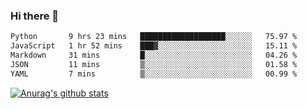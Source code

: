 ### Hi there 👋



<!--
**webB1an/webB1an** is a ✨ _special_ ✨ repository because its `README.md` (this file) appears on your GitHub profile.

Here are some ideas to get you started:

- 🔭 I’m currently working on ...
- 🌱 I’m currently learning ...
- 👯 I’m looking to collaborate on ...
- 🤔 I’m looking for help with ...
- 💬 Ask me about ...
- 📫 How to reach me: ...
- 😄 Pronouns: ...
- ⚡ Fun fact: ...
-->

<!--START_SECTION:waka-->

```txt
Python       9 hrs 23 mins   ███████████████████░░░░░░   75.97 %
JavaScript   1 hr 52 mins    ███▓░░░░░░░░░░░░░░░░░░░░░   15.11 %
Markdown     31 mins         █░░░░░░░░░░░░░░░░░░░░░░░░   04.26 %
JSON         11 mins         ▒░░░░░░░░░░░░░░░░░░░░░░░░   01.58 %
YAML         7 mins          ▒░░░░░░░░░░░░░░░░░░░░░░░░   00.99 %
```

<!--END_SECTION:waka-->


[![Anurag's github stats](https://github-readme-stats.vercel.app/api?username=webB1an&show_icons=true&theme=radical)](https://github.com/anuraghazra/github-readme-stats)


